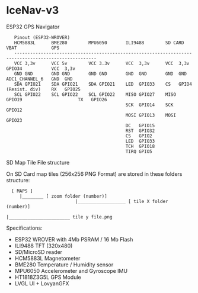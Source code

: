 # IceNav-v3
ESP32 GPS Navigator 

       Pinout (ESP32-WROVER)
       HCM5883L      BME280        MPU6050       ILI9488        SD CARD        VBAT             GPS
       -----------------------------------------------------------------------------------------------------
       VCC 3,3v      VCC 5v        VCC 3.3v      VCC  3,3v      VCC  3,3v      GPIO34           VCC  3,3v
       GND GND       GND GND       GND GND       GND  GND       GND  GND       ADC1_CHANNEL_6   GND  GND
       SDA GPIO21    SDA GPIO21    SDA GPIO21    LED  GPIO33    CS   GPIO4     (Resist. div)    RX   GPIO25
       SCL GPIO22    SCL GPIO22    SCL GPIO22    MISO GPIO27    MISO GPIO19                     TX   GPIO26
                                                 SCK  GPIO14    SCK  GPIO12
                                                 MOSI GPIO13    MOSI GPIO23
                                                 DC   GPIO15
                                                 RST  GPIO32
                                                 CS   GPIO2
                                                 LED  GPIO33
                                                 TCH  GPIO18
                                                 TIRQ GPIO5

SD Map Tile File structure

On SD Card map tiles (256x256 PNG Format) are stored in these folders structure:

      [ MAPS ]
         |________ [ zoom folder (number)]
                              |__________________ [ tile X folder (number)]
                                                             |_______________________ tile y file.png


Specifications:

   * ESP32 WROVER with 4Mb PSRAM / 16 Mb Flash
   * ILI9488 TFT (320x480)
   * SD/MicroSD reader
   * HCM5883L Magnetometer
   * BME280   Temperature / Humidity sensor
   * MPU6050  Accelerometer and Gyroscope IMU
   * HT1818Z3G5L GPS Module
   * LVGL UI + LovyanGFX
